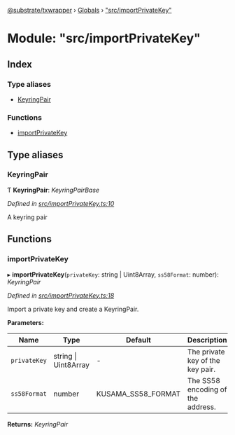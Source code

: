 [@substrate/txwrapper](../README.md) › [Globals](../globals.md) › ["src/importPrivateKey"](_src_importprivatekey_.md)

# Module: "src/importPrivateKey"

## Index

### Type aliases

* [KeyringPair](_src_importprivatekey_.md#keyringpair)

### Functions

* [importPrivateKey](_src_importprivatekey_.md#importprivatekey)

## Type aliases

###  KeyringPair

Ƭ **KeyringPair**: *KeyringPairBase*

*Defined in [src/importPrivateKey.ts:10](https://github.com/paritytech/txwrapper/blob/2ba8a31/src/importPrivateKey.ts#L10)*

A keyring pair

## Functions

###  importPrivateKey

▸ **importPrivateKey**(`privateKey`: string | Uint8Array, `ss58Format`: number): *KeyringPair*

*Defined in [src/importPrivateKey.ts:18](https://github.com/paritytech/txwrapper/blob/2ba8a31/src/importPrivateKey.ts#L18)*

Import a private key and create a KeyringPair.

**Parameters:**

Name | Type | Default | Description |
------ | ------ | ------ | ------ |
`privateKey` | string &#124; Uint8Array | - | The private key of the key pair. |
`ss58Format` | number | KUSAMA_SS58_FORMAT | The SS58 encoding of the address.  |

**Returns:** *KeyringPair*
